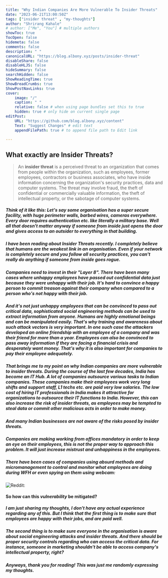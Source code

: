 ```yaml
---
title: "Why Indian Companies Are More Vulnerable To Insider Threats"
date: "2023-06-21T13:00:50Z"
tags: ["insider threat" , "my-thoughts"]
author: "Shrirang Kahale"
# author: ["Me", "You"] # multiple authors
showToc: true
TocOpen: false
hidemeta: false
comments: false
description: " "
canonicalURL: "https://blog.albony.xyz/posts/insider-threat"
disableShare: false
disableHLJS: false
hideSummary: false
searchHidden: false
ShowReadingTime: true
ShowBreadCrumbs: true
ShowPostNavLinks: true
cover:
    image: "/"
    caption: " "
    relative: false # when using page bundles set this to true
    hidden: true # only hide on current single page
editPost:
    URL: "https://github.com/blog.albony.xyz/content"
    Text: "Suggest Changes" # edit text
    appendFilePath: true # to append file path to Edit link

---
```



## What exactly are Insider Threats? 
 
> An **insider threat** is a perceived threat to an organization that comes from people within the organization, such as employees, former employees, contractors or business associates, who have inside information concerning the organization's security practices, data and computer systems. The threat may involve fraud, the theft of confidential or commercially valuable information, the theft of intellectual property, or the sabotage of computer systems.

##### Think of it like this: Let's say some organisation has a super secure facility, with huge perimeter walls, barbed  wires,  cameras everywhere. Every door requires authentication etc. like literally a military base. Well all that doesn't matter anyway if someone from inside just opens the door and gives access to an outsider to everything in that building.

##### I have been reading about Insider Threats recently. I completely believe that humans are the weakest link in an organisation. Even if your network is completely secure and you follow all security practices, you can't really do anything if someone from inside goes rogue. 


##### Companies need to invest in their "Layer 8". There have been many cases where unhappy employees have passed out confidential data just because they were unhappy with their job. It's hard to convince a happy person to commit *treason* against their company when compared to a person who's not happy with their job. 

##### And it's not just unhappy employees that can be convinced to pass out critical data, sophisticated social engineering methods can be used to extract information from anyone. Humans are highly emotional beings and can be  manipulated easily. That's why training and awareness about such attack vectors is very important. In one such case the attackers developed an online *friendship* with an employee of a company and was their *friend* for more than a year.  Employees can also be convinced to pass away information if they are facing a financial crisis and desperately want money. That's why it is also important for companies to pay their employee adequately. 

##### That brings me to my point on why Indian companies are more vulnerable to insider threats. During the course of the last few decades, India has become an *IT Hub*. A lot of companies outsource various tasks to Indian companies. These companies make their employees work very long shifts and support staff, L1 techs etc. are paid very low salaries.  The low cost of hiring IT professionals in India makes it attractive for organizations to outsource their IT functions to India. However, this can also increase the risk of insider threats, as employees may be tempted to steal data or commit other malicious acts in order to make money.

##### And many Indian businesses are not aware of the risks posed by insider threats. 

##### Companies are making working from offices mandatory in order to *keep an eye* on their employees, this is not the proper way to approach this problem. It will just increase mistrust and unhappiness in the employees. 

##### There have been cases of companies using absurd methods and micromanagement to control and monitor what employees are doing during WFH or even spying on them using webcam:

![Reddit:](/insider-threat.png)

#### So how can this *vulnerability* be mitigated? 

##### I am just sharing my thoughts, I don't have any *actual* experience regarding any of this. But I think that the first thing is to make sure that employees are happy with their jobs, and are paid well. 

##### The second thing is to make sure everyone in the organisation is aware about social engineering attacks and insider threats. And there should be proper security controls regarding who can access the critical data. For instance, someone in marketing shouldn't be able to access  company's intellectual property, right?

##### Anyways, thank you for reading!  This was just me randomly expressing my thoughts. 
